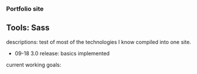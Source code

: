 ### Portfolio site
## Tools: Sass
descriptions: test of most of the technologies I know compiled into one site.

- 09-18 3.0 release: basics implemented

current working goals:
